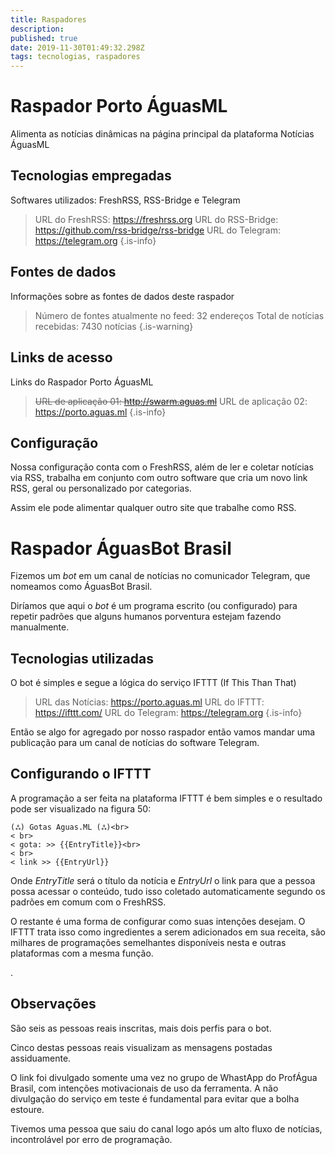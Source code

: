 ```yaml
---
title: Raspadores
description: 
published: true
date: 2019-11-30T01:49:32.298Z
tags: tecnologias, raspadores
---
```


# Raspador Porto ÁguasML

Alimenta as notícias dinâmicas na página principal da plataforma Notícias ÁguasML


## Tecnologias empregadas
Softwares utilizados: FreshRSS, RSS-Bridge e Telegram

> URL do FreshRSS: https://freshrss.org
> URL do RSS-Bridge: https://github.com/rss-bridge/rss-bridge
> URL do Telegram: https://telegram.org
{.is-info}

## Fontes de dados
Informações sobre as fontes de dados deste raspador

> Número de fontes atualmente no feed: 32 endereços
> Total de notícias recebidas: 7430 notícias
{.is-warning}

## Links de acesso
Links do Raspador Porto ÁguasML

> ~~URL de aplicação 01: http://swarm.aguas.ml~~
> URL de aplicação 02: https://porto.aguas.ml
{.is-info}


## Configuração
Nossa configuração conta com o FreshRSS, além de ler e coletar notícias via RSS, trabalha em conjunto com outro software que cria um novo link RSS, geral ou personalizado por categorias.

Assim ele pode alimentar qualquer outro site que trabalhe como RSS.


# Raspador ÁguasBot Brasil
Fizemos um *bot* em um canal de notícias no comunicador Telegram, que nomeamos como ÁguasBot Brasil.

Diríamos que aqui o *bot* é um programa escrito (ou configurado) para repetir padrões que alguns humanos porventura estejam fazendo manualmente.

## Tecnologias utilizadas
O bot é simples e segue a lógica do serviço IFTTT (If This Than That)

> URL das Notícias: https://porto.aguas.ml
> URL do IFTTT: https://ifttt.com/
> URL do Telegram: https://telegram.org
{.is-info}

Então se algo for agregado por nosso raspador então vamos mandar uma publicação para um canal de notícias do software Telegram.

## Configurando o IFTTT
A programação a ser feita na plataforma IFTTT é bem simples e o resultado pode ser visualizado na figura 50:

```text
(ஃ) Gotas Aguas.ML (ஃ)<br>
< br>
< gota: >> {{EntryTitle}}<br>
< br>
< link >> {{EntryUrl}}
```

Onde *EntryTitle* será o título da notícia e *EntryUrl* o link para que a pessoa possa acessar o conteúdo, tudo isso coletado automaticamente segundo os padrões em comum com o FreshRSS.

O restante é uma forma de configurar como suas intenções desejam. O IFTTT trata isso como ingredientes a serem adicionados em sua receita, são milhares de programações semelhantes disponíveis nesta e outras plataformas com a mesma função.

.
## Observações
São seis as pessoas reais inscritas, mais dois perfis para o bot. 

Cinco destas pessoas reais visualizam as mensagens postadas assiduamente.

O link foi divulgado somente uma vez no grupo de WhastApp do ProfÁgua Brasil, com intenções motivacionais de uso da ferramenta. A não divulgação do serviço em teste é fundamental para evitar que a bolha estoure.

Tivemos uma pessoa que saiu do canal logo após um alto fluxo de notícias, incontrolável por erro de programação.
